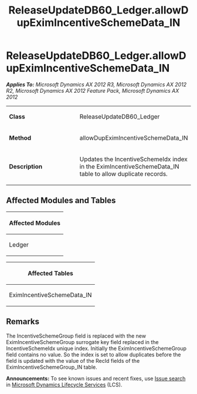 ﻿---
title: ReleaseUpdateDB60_Ledger.allowDupEximIncentiveSchemeData_IN
TOCTitle: ReleaseUpdateDB60_Ledger.allowDupEximIncentiveSchemeData_IN
ms:assetid: a436159d-df9c-e32b-a1bb-f2e20a49b368
ms:mtpsurl: https://msdn.microsoft.com/en-us/library/JJ736778(v=AX.60)
ms:contentKeyID: 49710209
ms.date: 05/18/2015
mtps_version: v=AX.60
---

# ReleaseUpdateDB60\_Ledger.allowDupEximIncentiveSchemeData\_IN 


_**Applies To:** Microsoft Dynamics AX 2012 R3, Microsoft Dynamics AX 2012 R2, Microsoft Dynamics AX 2012 Feature Pack, Microsoft Dynamics AX 2012_

<table>
<colgroup>
<col style="width: 50%" />
<col style="width: 50%" />
</colgroup>
<tbody>
<tr class="odd">
<td><p><strong>Class</strong></p></td>
<td><p>ReleaseUpdateDB60_Ledger</p></td>
</tr>
<tr class="even">
<td><p><strong>Method</strong></p></td>
<td><p>allowDupEximIncentiveSchemeData_IN</p></td>
</tr>
<tr class="odd">
<td><p><strong>Description</strong></p></td>
<td><p>Updates the IncentiveSchemeIdx index in the EximIncentiveSchemeData_IN table to allow duplicate records.</p></td>
</tr>
</tbody>
</table>


## Affected Modules and Tables

<table>
<colgroup>
<col style="width: 100%" />
</colgroup>
<thead>
<tr class="header">
<th><p>Affected Modules</p></th>
</tr>
</thead>
<tbody>
<tr class="odd">
<td><p>Ledger</p></td>
</tr>
</tbody>
</table>


<table>
<colgroup>
<col style="width: 100%" />
</colgroup>
<thead>
<tr class="header">
<th><p>Affected Tables</p></th>
</tr>
</thead>
<tbody>
<tr class="odd">
<td><p>EximIncentiveSchemeData_IN</p></td>
</tr>
</tbody>
</table>


## Remarks

The IncentiveSchemeGroup field is replaced with the new EximIncentiveSchemeGroup surrogate key field replaced in the IncentiveSchemeIdx unique index. Initially the EximIncentiveSchemeGroup field contains no value. So the index is set to allow duplicates before the field is updated with the value of the RecId fields of the EximIncentiveSchemeGroup\_IN table.

  
**Announcements:** To see known issues and recent fixes, use [Issue search](http://go.microsoft.com/fwlink/?linkid=389258) in [Microsoft Dynamics Lifecycle Services](http://go.microsoft.com/fwlink/?linkid=306505) (LCS).


